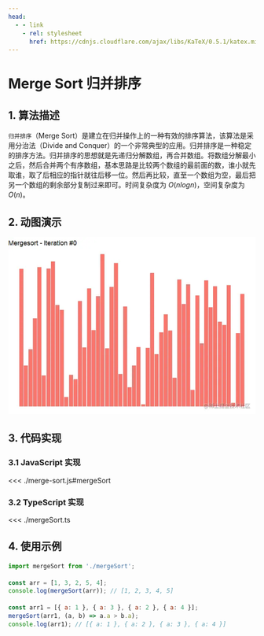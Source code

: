 ```yaml
---
head:
  - - link
    - rel: stylesheet
      href: https://cdnjs.cloudflare.com/ajax/libs/KaTeX/0.5.1/katex.min.css
---
```

# Merge Sort 归并排序

## 1. 算法描述
  
`归并排序`（Merge Sort）是建立在归并操作上的一种有效的排序算法，该算法是采用分治法（Divide and Conquer）的一个非常典型的应用。归并排序是一种稳定的排序方法。归并排序的思想就是先递归分解数组，再合并数组。将数组分解最小之后，然后合并两个有序数组，基本思路是比较两个数组的最前面的数，谁小就先取谁，取了后相应的指针就往后移一位。然后再比较，直至一个数组为空，最后把另一个数组的剩余部分复制过来即可。时间复杂度为 $O(nlogn)$，空间复杂度为 $O(n)$。

## 2. 动图演示

![Merge Sort](./mergesort.webp)

## 3. 代码实现

### 3.1 JavaScript 实现

<<< ./merge-sort.js#mergeSort

### 3.2 TypeScript 实现

<<< ./mergeSort.ts

## 4. 使用示例

``` js
import mergeSort from './mergeSort';

const arr = [1, 3, 2, 5, 4];
console.log(mergeSort(arr)); // [1, 2, 3, 4, 5]

const arr1 = [{ a: 1 }, { a: 3 }, { a: 2 }, { a: 4 }];
mergeSort(arr1, (a, b) => a.a > b.a);
console.log(arr1); // [{ a: 1 }, { a: 2 }, { a: 3 }, { a: 4 }]
```
